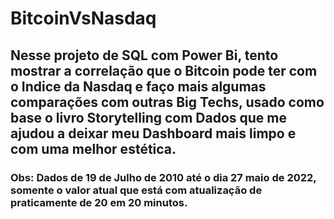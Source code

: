 # BitcoinVsNasdaq

## Nesse projeto de SQL com Power Bi, tento mostrar a correlação que o Bitcoin pode ter com o Indice da Nasdaq e faço mais algumas comparações com outras Big Techs, usado como base o livro Storytelling com Dados que me ajudou a deixar meu Dashboard mais limpo e com uma melhor estética.
### Obs: Dados de 19 de Julho de 2010 até o dia 27 maio de 2022, somente o valor atual que está com atualização de praticamente de 20 em 20 minutos.
